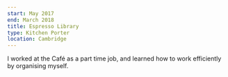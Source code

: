 ```yaml
---
start: May 2017
end: March 2018
title: Espresso Library
type: Kitchen Porter
location: Cambridge
---
```


I worked at the Café as a part time job, and learned how to work efficiently by organising myself.
